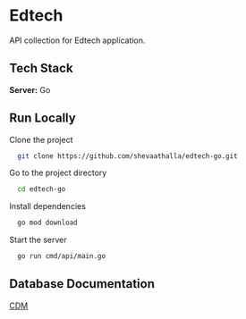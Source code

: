 # Edtech

API collection for Edtech application.

## Tech Stack

**Server:** Go


## Run Locally

Clone the project

```bash
  git clone https://github.com/shevaathalla/edtech-go.git
```

Go to the project directory

```bash
  cd edtech-go
```

Install dependencies

```bash
  go mod download
```

Start the server

```bash
  go run cmd/api/main.go
```



## Database Documentation

[CDM](https://dbdocs.io/shevaathalla/edtech)
